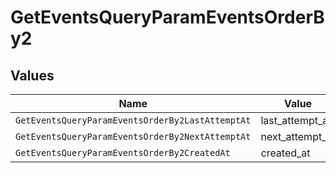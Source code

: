 # GetEventsQueryParamEventsOrderBy2


## Values

| Name                                             | Value                                            |
| ------------------------------------------------ | ------------------------------------------------ |
| `GetEventsQueryParamEventsOrderBy2LastAttemptAt` | last_attempt_at                                  |
| `GetEventsQueryParamEventsOrderBy2NextAttemptAt` | next_attempt_at                                  |
| `GetEventsQueryParamEventsOrderBy2CreatedAt`     | created_at                                       |